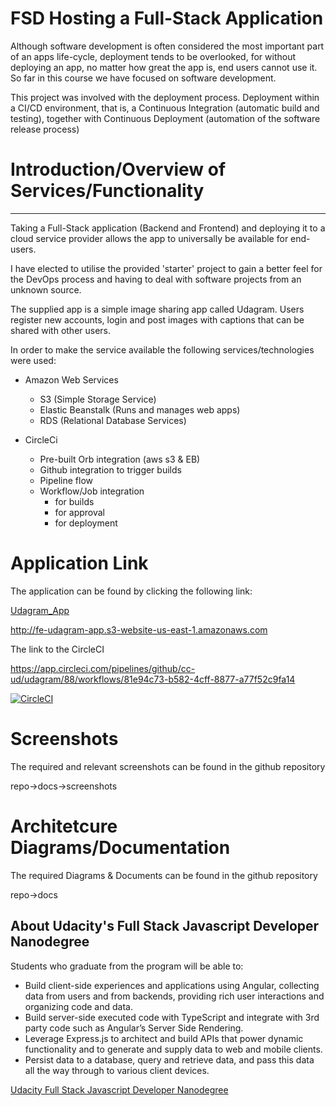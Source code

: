 # FSD Hosting a Full-Stack Application

Although software development is often considered the most important part of an apps life-cycle, deployment tends to be overlooked, for without deploying an app, no matter how great the app is, end users cannot use it. So far in this course we have focused on software development.

This project was involved with the deployment process. Deployment within a CI/CD environment, that is, a Continuous Integration (automatic build and testing), together with Continuous Deployment (automation of the software release process) 


# Introduction/Overview of Services/Functionality
---

Taking a Full-Stack application (Backend and Frontend) and deploying it to a cloud service provider allows the app to universally be available for end-users.

I have elected to utilise the provided 'starter' project to gain a better feel for the DevOps process and having to deal with software projects from an unknown source. 

The supplied app is a simple image sharing app called Udagram.
Users register new accounts, login and post images with captions that can be shared with other users.

In order to make the service available the following services/technologies were used:

* Amazon Web Services
    * S3 (Simple Storage Service)
    * Elastic Beanstalk (Runs and manages web apps)
    * RDS (Relational Database Services)

* CircleCi
    * Pre-built Orb integration (aws s3 & EB)
    * Github integration to trigger builds
    * Pipeline flow
    * Workflow/Job integration
        * for builds
        * for approval
        * for deployment



# Application Link
The application can be found by clicking the following link: 

[Udagram_App](http://fe-udagram-app.s3-website-us-east-1.amazonaws.com)

http://fe-udagram-app.s3-website-us-east-1.amazonaws.com


The link to the CircleCI 

https://app.circleci.com/pipelines/github/cc-ud/udagram/88/workflows/81e94c73-b582-4cff-8877-a77f52c9fa14

[![CircleCI](https://circleci.com/github/cc-ud/udagram.svg?style=svg)](https://app.circleci.com/pipelines/github/cc-ud/udagram/88/workflows/81e94c73-b582-4cff-8877-a77f52c9fa14)

# Screenshots

The required and relevant screenshots can be found in the github repository

repo->docs->screenshots

# Architetcure Diagrams/Documentation

The required Diagrams & Documents can be found in the github repository

repo->docs





## About Udacity's Full Stack Javascript Developer Nanodegree

Students who graduate from the program will be able to:  
* Build client-side experiences and applications using Angular, collecting data from users and from
backends, providing rich user interactions and organizing code and data.
* Build server-side executed code with TypeScript and integrate with 3rd party code such as
Angular’s Server Side Rendering.
* Leverage Express.js to architect and build APIs that power dynamic functionality and to generate
and supply data to web and mobile clients.
* Persist data to a database, query and retrieve data, and pass this data all the way through to
various client devices.

 [Udacity Full Stack Javascript Developer Nanodegree](https://www.udacity.com/course/full-stack-javascript-developer-nanodegree--nd0067)
